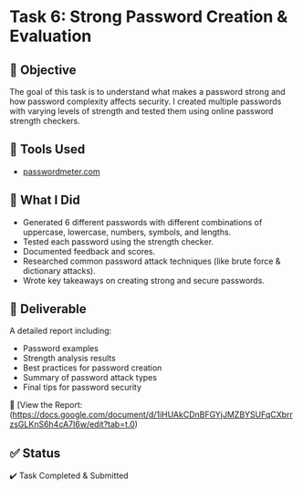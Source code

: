 
# Task 6: Strong Password Creation & Evaluation

## 📌 Objective
The goal of this task is to understand what makes a password strong and how password complexity affects security. I created multiple passwords with varying levels of strength and tested them using online password strength checkers.

## 🔧 Tools Used
- [passwordmeter.com](https://www.passwordmeter.com/)


## 🧪 What I Did
- Generated 6 different passwords with different combinations of uppercase, lowercase, numbers, symbols, and lengths.
- Tested each password using the strength checker.
- Documented feedback and scores.
- Researched common password attack techniques (like brute force & dictionary attacks).
- Wrote key takeaways on creating strong and secure passwords.

## 📄 Deliverable
A detailed report including:
- Password examples
- Strength analysis results
- Best practices for password creation
- Summary of password attack types
- Final tips for password security

📎 [View the Report:(https://docs.google.com/document/d/1iHUAkCDnBFGYjJMZBYSUFqCXbrrzsGLKnS6h4cA7I6w/edit?tab=t.0)

## ✅ Status
✔️ Task Completed & Submitted
